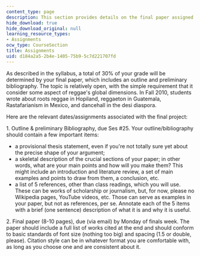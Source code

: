 ```yaml
---
content_type: page
description: This section provides details on the final paper assigned for the course.
hide_download: true
hide_download_original: null
learning_resource_types:
- Assignments
ocw_type: CourseSection
title: Assignments
uid: d184a2a5-2b4e-1405-75b9-5c7d221707fd
---
```


As described in the syllabus, a total of 30% of your grade will be determined by your final paper, which includes an outline and preliminary bibliography. The topic is relatively open, with the simple requirement that it consider some aspect of reggae's global dimensions. In Fall 2010, students wrote about roots reggae in Hopiland, reggaeton in Guatemala, Rastafarianism in Mexico, and dancehall in the desi diaspora.

Here are the relevant dates/assignments associated with the final project:

1\. Outline & preliminary Bibliography, due Ses #25. Your outline/bibliography should contain a few important items:

*   a provisional thesis statement, even if you're not totally sure yet about the precise shape of your argument;
*   a skeletal description of the crucial sections of your paper; in other words, what are your main points and how will you make them? This might include an introduction and literature review, a set of main examples and points to draw from them, a conclusion, etc.
*   a list of 5 references, other than class readings, which you will use. These can be works of scholarship or journalism, but, for now, please no Wikipedia pages, YouTube videos, etc. Those can serve as examples in your paper, but not as references, per se. Annotate each of the 5 items with a brief (one sentence) description of what it is and why it is useful.

2\. Final paper (8-10 pages), due (via email) by Monday of finals week. The paper should include a full list of works cited at the end and should conform to basic standards of font size (nothing too big) and spacing (1.5 or double, please). Citation style can be in whatever format you are comfortable with, as long as you choose one and are consistent about it.